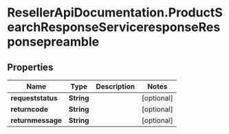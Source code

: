 # ResellerApiDocumentation.ProductSearchResponseServiceresponseResponsepreamble

## Properties

Name | Type | Description | Notes
------------ | ------------- | ------------- | -------------
**requeststatus** | **String** |  | [optional] 
**returncode** | **String** |  | [optional] 
**returnmessage** | **String** |  | [optional] 


